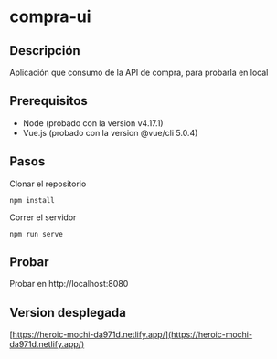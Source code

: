 # compra-ui

## Descripción 

Aplicación que consumo de la API de compra, para probarla en local

## Prerequisitos 
- Node (probado con la version v4.17.1)
- Vue.js (probado con la version @vue/cli 5.0.4)

## Pasos
Clonar el repositorio

```
npm install
```
Correr el servidor
```
npm run serve
```

## Probar
Probar en http://localhost:8080

## Version desplegada
[https://heroic-mochi-da971d.netlify.app/](https://heroic-mochi-da971d.netlify.app/)